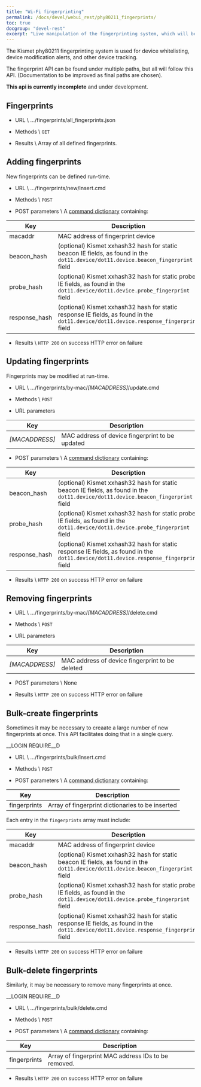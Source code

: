 ```yaml
---
title: "Wi-Fi fingerprinting"
permalink: /docs/devel/webui_rest/phy80211_fingerprints/
toc: true
docgroup: "devel-rest"
excerpt: "Live manipulation of the fingerprinting system, which will be used in the future for whitelisting, alerts, and complex Wi-Fi device tracking."
---
```

The Kismet phy80211 fingerprinting system is used for device whitelisting, device modification alerts, and other device tracking.

The fingerprint API can be found under multiple paths, but all will follow this API.  (Documentation to be improved as final paths are chosen).  

__This api is currently incomplete__ and under development.

## Fingerprints

* URL \\
        .../fingerprints/all_fingerprints.json

* Methods \\
        `GET`

* Results \\
        Array of all defined fingerprints.

## Adding fingerprints
New fingerprints can be defined run-time.

* URL \\
        .../fingerprints/new/insert.cmd

* Methods \\
        `POST`

* POST parameters \\
A [command dictionary](/docs/devel/webui_rest/commands/) containing:

| Key | Description |
| --- | ----------- |
| macaddr | MAC address of fingerprint device |
| beacon_hash | (optional) Kismet xxhash32 hash for static beacon IE fields, as found in the `dot11.device/dot11.device.beacon_fingerprint` field |
| probe_hash | (optional) Kismet xxhash32 hash for static probe IE fields, as found in the `dot11.device/dot11.device.probe_fingerprint` field |
| response_hash | (optional) Kismet xxhash32 hash for static response IE fields, as found in the `dot11.device/dot11.device.response_fingerprint` field |

* Results \\
        `HTTP 200` on success
        HTTP error on failure

## Updating fingerprints
Fingerprints may be modified at run-time.

* URL \\
        .../fingerprints/by-mac/*[MACADDRESS]*/update.cmd

* Methods \\
        `POST`

* URL parameters

| Key | Description |
| -- | -- |
| *[MACADDRESS]* | MAC address of device fingerprint to be updated |

* POST parameters \\
A [command dictionary](/docs/devel/webui_rest/commands/) containing:

| Key | Description |
| --- | ----------- |
| beacon_hash | (optional) Kismet xxhash32 hash for static beacon IE fields, as found in the `dot11.device/dot11.device.beacon_fingerprint` field |
| probe_hash | (optional) Kismet xxhash32 hash for static probe IE fields, as found in the `dot11.device/dot11.device.probe_fingerprint` field |
| response_hash | (optional) Kismet xxhash32 hash for static response IE fields, as found in the `dot11.device/dot11.device.response_fingerprint` field |

* Results \\
        `HTTP 200` on success
        HTTP error on failure

## Removing fingerprints

* URL \\
        .../fingerprints/by-mac/*[MACADDRESS]*/delete.cmd

* Methods \\
        `POST`

* URL parameters

| Key | Description |
| -- | -- |
| *[MACADDRESS]* | MAC address of device fingerprint to be deleted |

* POST parameters \\
        None

* Results \\
        `HTTP 200` on success
        HTTP error on failure

## Bulk-create fingerprints
Sometimes it may be necessary to creaate a large number of new fingerprints at once.  This API facilitates doing that in a single query.

__LOGIN REQUIRE__D

* URL \\
    .../fingerprints/bulk/insert.cmd

* Methods \\
        `POST`

* POST parameters \\
A [command dictionary](/docs/devel/webui_rest/commands/) containing:

| Key | Description |
| --- | ----------- |
| fingerprints | Array of fingerprint dictionaries to be inserted |

Each entry in the `fingerprints` array must include:

| Key | Description |
| --- | ----------- |
| macaddr | MAC address of fingerprint device |
| beacon_hash | (optional) Kismet xxhash32 hash for static beacon IE fields, as found in the `dot11.device/dot11.device.beacon_fingerprint` field |
| probe_hash | (optional) Kismet xxhash32 hash for static probe IE fields, as found in the `dot11.device/dot11.device.probe_fingerprint` field |
| response_hash | (optional) Kismet xxhash32 hash for static response IE fields, as found in the `dot11.device/dot11.device.response_fingerprint` field |

* Results \\
        `HTTP 200` on success
        HTTP error on failure

## Bulk-delete fingerprints
Similarly, it may be necessary to remove many fingerprints at once.

__LOGIN REQUIRE__D

* URL \\
    .../fingerprints/bulk/delete.cmd

* Methods \\
        `POST`

* POST parameters \\
A [command dictionary](/docs/devel/webui_rest/commands/) containing:

| Key | Description |
| --- | ----------- |
| fingerprints | Array of fingerprint MAC address IDs to be removed. |

* Results \\
        `HTTP 200` on success
        HTTP error on failure

